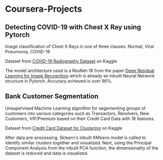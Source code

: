 # Coursera-Projects
## Detecting COVID-19 with Chest X Ray using Pytorch

Image classification of Chest X Rays in one of three classes: Normal, Viral Pneumonia, COVID-19

Dataset from [COVID-19 Radiography Dataset](https://www.kaggle.com/tawsifurrahman/covid19-radiography-database) on Kaggle

The model architecture used is a ResNet-18 from the paper <a href="https://arxiv.org/pdf/1512.03385.pdf">Deep Residual Learning for Image Recognition</a> which is already an inbuilt Neural Network structure in Pytorch. Accuracy achieved is over 96%.

## Bank Customer Segmentation

Unsupervised Machine Learning algorithm for segementing groups of customers into various categories such as Transactors, Revolvers, New Customers, VIP/Premium based on their Credit Card Data with 18 features.

Dataset from [Credit Card Dataset for Clustering](https://www.kaggle.com/arjunbhasin2013/ccdata) on Kaggle

After data pre-processing, Sklearn's inbuilt KMeans model is called to identify similar clusters together and visualized. Next, using the Principal Component Analysis from the inbuilt PCA function, the dimensionality of the dataset is reduced and data is visualized.  
